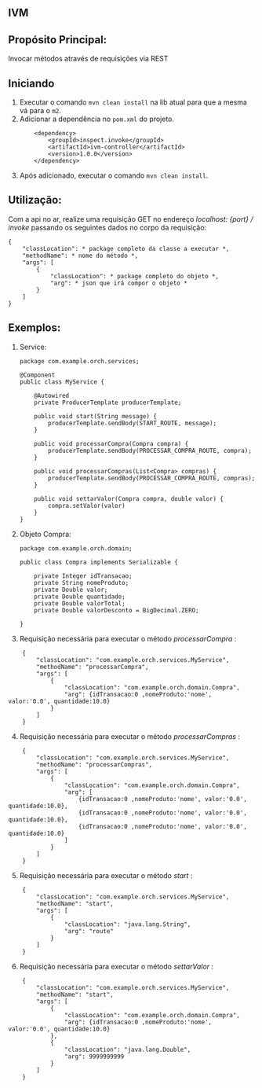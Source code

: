 ## IVM

## Propósito Principal:

Invocar métodos através de requisições via REST

## Iniciando

1. Executar o comando `mvn clean install` na lib atual para que a mesma vá para o `m2`.
2. Adicionar a dependência no `pom.xml` do projeto.
    ```
        <dependency>
            <groupId>inspect.invoke</groupId>
            <artifactId>ivm-controller</artifactId>
            <version>1.0.0</version>
        </dependency>
    ```
3. Após adicionado, executar o comando `mvn clean install`.

## Utilização:

Com a api no ar, realize uma requisição GET no endereço *localhost: {port} / invoke* passando os seguintes dados no
corpo da requisição:

    {
        "classLocation": * package completo da classe a executar *,
        "methodName": * nome do método *,
        "args": [
            {
                "classLocation": * package completo do objeto *,
                "arg": * json que irá compor o objeto *
            }
        ]
    }

## Exemplos:

1. Service:
    ```
    package com.example.orch.services;
   
    @Component
    public class MyService {
    
        @Autowired
        private ProducerTemplate producerTemplate;
    
        public void start(String message) {
            producerTemplate.sendBody(START_ROUTE, message);
        }
    
        public void processarCompra(Compra compra) {
            producerTemplate.sendBody(PROCESSAR_COMPRA_ROUTE, compra);
        }
   
        public void processarCompras(List<Compra> compras) {
            producerTemplate.sendBody(PROCESSAR_COMPRA_ROUTE, compras);
        }
   
        public void settarValor(Compra compra, double valor) {
            compra.setValor(valor)
        }
    }
   ```
   
2. Objeto Compra:

    ```
    package com.example.orch.domain;
   
    public class Compra implements Serializable {
    
        private Integer idTransacao;
        private String nomeProduto;
        private Double valor;
        private Double quantidade;
        private Double valorTotal;
        private Double valorDesconto = BigDecimal.ZERO;
    
    }
   ```    
   
3. Requisição necessária para executar o método *processarCompra* :

```
    {
        "classLocation": "com.example.orch.services.MyService",
        "methodName": "processarCompra",
        "args": [
            {
                "classLocation": "com.example.orch.domain.Compra",
                "arg": {idTransacao:0 ,nomeProduto:'nome', valor:'0.0', quantidade:10.0}
            }
        ]
    }
```

4. Requisição necessária para executar o método *processarCompras* :

```
    {
        "classLocation": "com.example.orch.services.MyService",
        "methodName": "processarCompras",
        "args": [
            {
                "classLocation": "com.example.orch.domain.Compra",
                "arg": [
                    {idTransacao:0 ,nomeProduto:'nome', valor:'0.0', quantidade:10.0},
                    {idTransacao:0 ,nomeProduto:'nome', valor:'0.0', quantidade:10.0},
                    {idTransacao:0 ,nomeProduto:'nome', valor:'0.0', quantidade:10.0}
                ]
            }
        ]
    }
```

5. Requisição necessária para executar o método *start* :

```
    {
        "classLocation": "com.example.orch.services.MyService",
        "methodName": "start",
        "args": [
            {
                "classLocation": "java.lang.String",
                "arg": "route"
            }
        ]
    }
```

6. Requisição necessária para executar o método *settarValor* :

```
    {
        "classLocation": "com.example.orch.services.MyService",
        "methodName": "start",
        "args": [
            {
                "classLocation": "com.example.orch.domain.Compra",
                "arg": {idTransacao:0 ,nomeProduto:'nome', valor:'0.0', quantidade:10.0}
            },
            {
                "classLocation": "java.lang.Double",
                "arg": 9999999999
            }
        ]
    }
```
